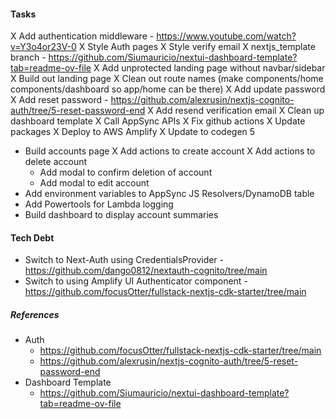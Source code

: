 #### Tasks

X Add authentication middleware - https://www.youtube.com/watch?v=Y3o4or23V-0
X Style Auth pages
X Style verify email
X nextjs_template branch - https://github.com/Siumauricio/nextui-dashboard-template?tab=readme-ov-file
X Add unprotected landing page without navbar/sidebar
X Build out landing page
X Clean out route names (make components/home components/dashboard so app/home can be there)
X Add update password
X Add reset password - https://github.com/alexrusin/nextjs-cognito-auth/tree/5-reset-password-end
X Add resend verification email
X Clean up dashboard template
X Call AppSync APIs
X Fix github actions
X Update packages
X Deploy to AWS Amplify
X Update to codegen 5

- Build accounts page
  X Add actions to create account
  X Add actions to delete account
  - Add modal to confirm deletion of account
  - Add modal to edit account
- Add environment variables to AppSync JS Resolvers/DynamoDB table
- Add Powertools for Lambda logging
- Build dashboard to display account summaries

#### Tech Debt

- Switch to Next-Auth using CredentialsProvider - https://github.com/dango0812/nextauth-cognito/tree/main
- Switch to using Amplify UI Authenticator component - https://github.com/focusOtter/fullstack-nextjs-cdk-starter/tree/main

##### References

- Auth
  - https://github.com/focusOtter/fullstack-nextjs-cdk-starter/tree/main
  - https://github.com/alexrusin/nextjs-cognito-auth/tree/5-reset-password-end
- Dashboard Template
  - https://github.com/Siumauricio/nextui-dashboard-template?tab=readme-ov-file
